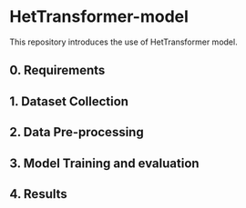 # HetTransformer-model
This repository introduces the use of HetTransformer model.
## 0. Requirements
## 1. Dataset Collection
## 2. Data Pre-processing
## 3. Model Training and evaluation
## 4. Results
